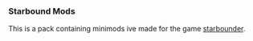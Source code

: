 ### Starbound Mods
This is a pack containing minimods ive made for the game <a href="http://starbounder.org">starbounder</a>.
